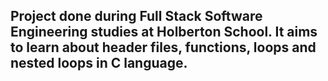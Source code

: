## Project done during Full Stack Software Engineering studies at Holberton School. It aims to learn about header files, functions, loops and nested loops in C language.
